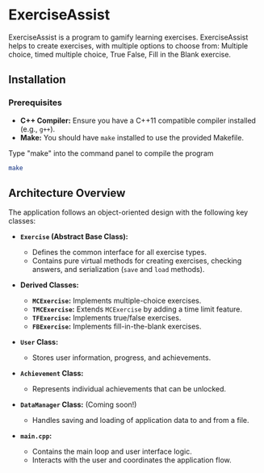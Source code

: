 # ExerciseAssist

ExerciseAssist is a program to gamify learning exercises. ExerciseAssist helps to create exercises, with multiple options to choose from: Multiple choice, timed multiple choice, True False, Fill in the Blank exercise.
## Installation
### Prerequisites

- **C++ Compiler:** Ensure you have a C++11 compatible compiler installed (e.g., `g++`).
- **Make:** You should have `make` installed to use the provided Makefile.

Type "make" into the command panel to compile the program

```bash
make
```

## Architecture Overview

The application follows an object-oriented design with the following key classes:

- **`Exercise` (Abstract Base Class):**
  - Defines the common interface for all exercise types.
  - Contains pure virtual methods for creating exercises, checking answers, and serialization (`save` and `load` methods).

- **Derived Classes:**
  - **`MCExercise`:** Implements multiple-choice exercises.
  - **`TMCExercise`:** Extends `MCExercise` by adding a time limit feature.
  - **`TFExercise`:** Implements true/false exercises.
  - **`FBExercise`:** Implements fill-in-the-blank exercises.

- **`User` Class:**
  - Stores user information, progress, and achievements.

- **`Achievement` Class:**
  - Represents individual achievements that can be unlocked.

- **`DataManager` Class:** (Coming soon!)
  - Handles saving and loading of application data to and from a file.
  
- **`main.cpp`:**
  - Contains the main loop and user interface logic.
  - Interacts with the user and coordinates the application flow.



